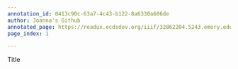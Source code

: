 ```yaml
---
annotation_id: 0413c90c-63a7-4c43-b122-8a6330a606de
author: Joanna's Github
annotated_page: https://readux.ecdsdev.org/iiif/32862204.5243.emory.edu/canvas/32862204.5243.emory.edu$0
page_index: 1

---
```

<p>Title</p>
